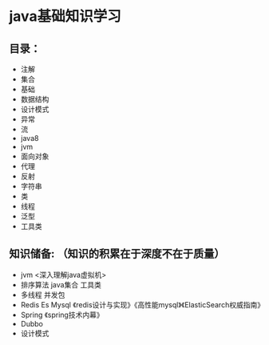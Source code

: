 # java基础知识学习

## 目录：  
* 注解
* 集合
* 基础
* 数据结构
* 设计模式
* 异常
* 流
* java8
* jvm
* 面向对象
* 代理
* 反射
* 字符串
* 类
* 线程
* 泛型
* 工具类

## 知识储备: （知识的积累在于深度不在于质量）
* jvm <深入理解java虚拟机>
* 排序算法 java集合 工具类 
* 多线程 并发包 
* Redis Es Mysql 《redis设计与实现》《高性能mysql》《ElasticSearch权威指南》
* Spring	《spring技术内幕》
* Dubbo
* 设计模式